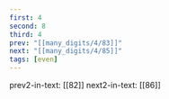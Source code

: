 ```yaml
---
first: 4
second: 8
third: 4
prev: "[[many_digits/4/83]]"
next: "[[many_digits/4/85]]"
tags: [even]
---
```

prev2-in-text: [[82]]
next2-in-text: [[86]]
